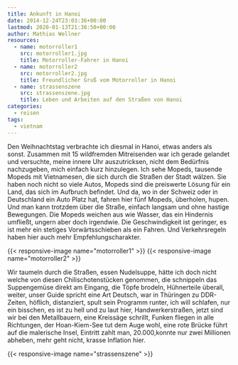 ```yaml
---
title: Ankunft in Hanoi
date: 2014-12-24T23:03:36+00:00
lastmod: 2020-01-13T21:38:50+00:00
author: Mathias Wellner
resources:
  - name: motorroller1
    src: motorroller1.jpg
    title: Motorroller-Fahrer in Hanoi
  - name: motorroller2
    src: motorroller2.jpg
    title: Freundlicher Gruß vom Motorroller in Hanoi
  - name: strassenszene
    src: strassenszene.jpg
    title: Leben und Arbeiten auf den Straßen von Hanoi
categories:
  - reisen
tags:
  - vietnam
---
```

Den Weihnachtstag verbrachte ich diesmal in Hanoi, etwas anders als sonst. Zusammen mit 15 wildfremden Mitreisenden war ich gerade gelandet und versuchte, meine innere Uhr auszutricksen, nicht dem Bedürfnis nachzugeben, mich einfach kurz hinzulegen. Ich sehe Mopeds, tausende Mopeds mit Vietnamesen, die sich durch die Straßen der Stadt wälzen. Sie haben noch nicht so viele Autos, Mopeds sind die preiswerte Lösung für ein Land, das sich im Aufbruch befindet. Und da, wo in der Schweiz oder in Deutschland ein Auto Platz hat, fahren hier fünf Mopeds, überholen, hupen. Und man kann trotzdem über die Straße, einfach langsam und ohne hastige Bewegungen. Die Mopeds weichen aus wie Wasser, das ein Hindernis umfließt, ungern aber doch irgendwie. Die Geschwindigkeit ist geringer, es ist mehr ein stetiges Vorwärtsschieben als ein Fahren. Und Verkehrsregeln haben hier auch mehr Empfehlungscharakter. 
<!--more-->

{{< responsive-image name="motorroller1" >}}
{{< responsive-image name="motorroller2" >}}

Wir taumeln durch die Straßen, essen Nudelsuppe, hätte ich doch nicht welche von diesen Chilischotenstücken genommen, die schnippeln das Suppengemüse direkt am Eingang, die Töpfe brodeln, Hühnerteile überall, weiter, unser Guide spricht eine Art Deutsch, war in Thüringen zu DDR-Zeiten, höflich, distanziert, spult sein Programm runter, ich will schlafen, nur ein bisschen, es ist zu hell und zu laut hier, Handwerkerstraßen, jetzt sind wir bei den Metallbauern, eine Kreissäge schrillt, Funken fliegen in alle Richtungen, der Hoan-Kiem-See tut dem Auge wohl, eine rote Brücke führt auf die malerische Insel, Eintritt zahlt man, 20.000,konnte nur zwei Millionen abheben, mehr geht nicht, krasse Inflation hier.

{{< responsive-image name="strassenszene" >}}